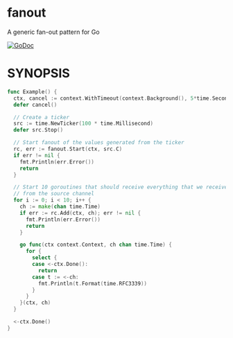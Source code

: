 # fanout

A generic fan-out pattern for Go

[![GoDoc](https://godoc.org/github.com/lestrrat-go/channels/pipe?status.svg)](https://godoc.org/github.com/lestrrat-go/channels/pipe)

# SYNOPSIS

```go
func Example() {
  ctx, cancel := context.WithTimeout(context.Background(), 5*time.Second)
  defer cancel()

  // Create a ticker
  src := time.NewTicker(100 * time.Millisecond)
  defer src.Stop()

  // Start fanout of the values generated from the ticker
  rc, err := fanout.Start(ctx, src.C)
  if err != nil {
    fmt.Println(err.Error())
    return
  }

  // Start 10 goroutines that should receive everything that we receive
  // from the source channel
  for i := 0; i < 10; i++ {
    ch := make(chan time.Time)
    if err := rc.Add(ctx, ch); err != nil {
      fmt.Println(err.Error())
      return
    }

    go func(ctx context.Context, ch chan time.Time) {
      for {
        select {
        case <-ctx.Done():
          return
        case t := <-ch:
          fmt.Println(t.Format(time.RFC3339))
        }
      }
    }(ctx, ch)
  }

  <-ctx.Done()
}
```